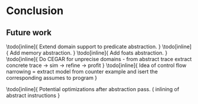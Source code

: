 # Conclusion

## Future work

\todo[inline]{ Extend domain support to predicate abstraction. }
\todo[inline]{ Add memory abstraction. }
\todo[inline]{ Add foats abstraction. }
\todo[inline]{ Do CEGAR for unprecise domains - from abstract trace extract concrete trace
               -> sim -> refine -> profit  }
\todo[inline]{ Idea of control flow narrowing = extract model from counter
    example and isert the corresponding assumes to program }

\todo[inline]{ Potential optimizations after abstraction pass. ( inlining of
        abstract instructions }

